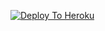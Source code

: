 [![Deploy To Heroku](https://www.herokucdn.com/deploy/button.svg)](https://heroku.com/deploy?template=https://github.com/Maheshlucky84/Maheshtxt)
